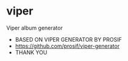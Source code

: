# viper
Viper album generator
* BASED	ON VIPER GENERATOR BY PROSIF
* https://github.com/prosif/viper-generator
* THANK YOU
